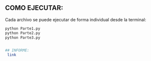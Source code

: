 ## COMO EJECUTAR:
Cada archivo se puede ejecutar de forma individual desde la terminal:

```bash
python Parte1.py
python Parte2.py
python Parte3.py


## INFORME:
 link
